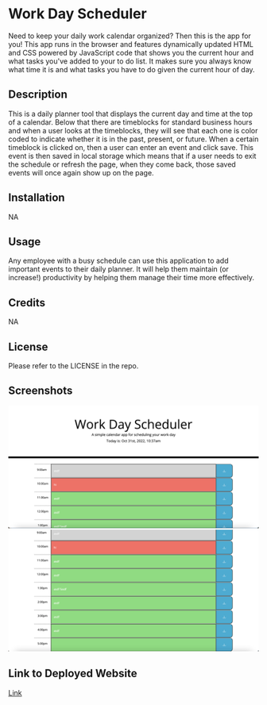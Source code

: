 # Work Day Scheduler

Need to keep your daily work calendar organized? Then this is the app for you! This app runs in the browser and features dynamically updated HTML and CSS powered by JavaScript code that shows you the current hour and what tasks you've added to your to do list.  It makes sure you always know what time it is and what tasks you have to do given the current hour of day.  


## Description
This is a daily planner tool that displays the current day and time at the top of a calendar.  Below that there are timeblocks for standard business hours and when a user looks at the timeblocks, they will see that each one is color coded to indicate whether it is in the past, present, or future.  When a certain timeblock is clicked on, then a user can enter an event and click save. This event is then saved in local storage which means that if a user needs to exit the schedule or refresh the page, when they come back, those saved events will once again show up on the page.

## Installation
NA

## Usage
Any employee with a busy schedule can use this application to add important events to their daily planner.  It will help them maintain (or increase!) productivity by helping them manage their time more effectively.


## Credits
NA

## License

Please refer to the LICENSE in the repo.

## Screenshots
<img src= "./assets/screenshot1.png"/>
<img src= "./assets/screenshot2.png"/>

## Link to Deployed Website
[Link](https://sely1724.github.io/work-day-scheduler/)